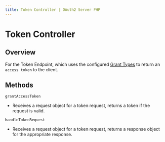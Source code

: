 ```yaml
---
title: Token Controller | OAuth2 Server PHP
---
```


# Token Controller

## Overview

For the Token Endpoint, which uses the configured [Grant Types](../../overview/grant-types) to return  an `access token`
to the client.

## Methods

`grantAccessToken`

  * Receives a request object for a token request, returns a token if the request is valid.

`handleTokenRequest`

  * Receives a request object for a token request, returns a response object for the appropriate response.
